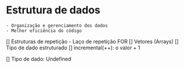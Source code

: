 # Estrutura de dados

    - Organização e gerenciamento dos dados
    - Melhor eficiência do código

[] Estruturas de repetição
    - Laço de repetição FOR
[] Vetores (Arrays)
    [] Tipo de dado estruturado
[] incremental(++): o valor + 1

[] Tipo de dado: Undefined